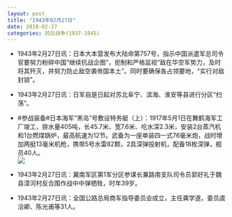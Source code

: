 ```yaml
---
layout: post
title: "1943年02月27日"
date: 2018-02-27
categories: 抗日战争(1937-1945)
---
```


<meta name="referrer" content="no-referrer" />

- 1943年2月27日讯：日本大本营发布大陆命第757号，指示中国派遣军总司令官要努力粉碎中国“继续抗战企图”，扼制和严格监视“敌在华空军势力，及时将其歼灭，并努力防止敌空袭帝国本土”。同时要确保各占领要地，“实行对敌封锁”。 

- 1943年2月27日讯：日军自是日起对苏北阜宁、滨海、淮安等县进行分区“扫荡”。 

- #参战装备#日本海军“黑岛”号敷设特务艇（上）：1917年5月1日在舞鹤海军工厂竣工，排水量405吨，长45.7米、宽7.6米、吃水深2.3米，安装2台蒸汽机和1台燃煤锅炉，最高航速为12节。武备为一座单装四一式76毫米炮，战时增加两挺13毫米机枪，携带5号水雷82颗，2具深弹投射机，配备18枚深弹，舰员40人。 <br/><img src="https://wx4.sinaimg.cn/large/aca367d8ly1fourwp51ytj20dc08wq4h.jpg" />

- 1943年2月27日讯：冀南军区第1军分区参谋长兼路南支队司令员郭好礼于魏县漳河村反合围作战中中弹牺牲，时年39岁。 

- 1943年2月27日讯：全国公路总局商车指导委员会成立，主任龚学遂，委员虞洽卿、陈光甫等31人。 

